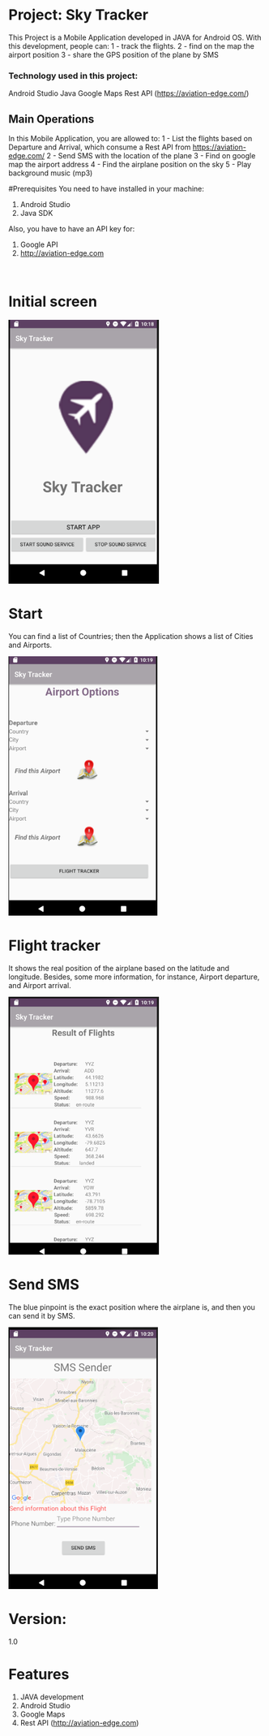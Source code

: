 # Project: Sky Tracker
This Project is a Mobile Application developed in JAVA for Android OS. 
With this development, people can:
1 - track the flights.
2 - find on the map the airport position
3 - share the GPS position of the plane by SMS

### Technology used in this project:
Android Studio
Java
Google Maps
Rest API (https://aviation-edge.com/)

## Main Operations
In this Mobile Application, you are allowed to:
1 - List the flights based on Departure and Arrival, which consume a Rest API from https://aviation-edge.com/
2 - Send SMS with the location of the plane
3 - Find on google map the airport address
4 - Find the airplane position on the sky
5 - Play background music (mp3)


#Prerequisites
You need to have installed in your machine:
1.	Android Studio
2.	Java SDK

Also, you have to have an API key for:
1. Google API
2. http://aviation-edge.com

 
# Initial screen

 
![GitHub Logo](/Screenshots/screen_01.png)


# Start

You can find a list of Countries; then the Application shows a list of Cities and Airports.

![GitHub Logo](/Screenshots/screen_02.png)
 

# Flight tracker

It shows the real position of the airplane based on the latitude and longitude. Besides, some more information, for instance, Airport departure, and Airport arrival.


![GitHub Logo](/Screenshots/screen_03.png)



# Send SMS

The blue pinpoint is the exact position where the airplane is, and then you can send it by SMS.
 

![GitHub Logo](/Screenshots/screen_04.png)


# Version:
1.0

# Features
1.	JAVA development
2.	Android Studio
3.	Google Maps
4.	Rest API (http://aviation-edge.com)

